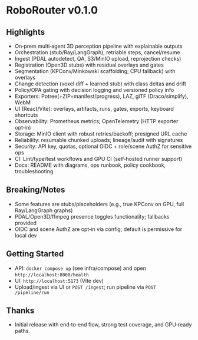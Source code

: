 # RoboRouter v0.1.0

## Highlights
- On‑prem multi‑agent 3D perception pipeline with explainable outputs
- Orchestration (stub/Ray/LangGraph), retriable steps, cancel/resume
- Ingest (PDAL autodetect, QA, S3/MinIO upload, reprojection checks)
- Registration (Open3D stubs) with residual overlays and gates
- Segmentation (KPConv/Minkowski scaffolding; CPU fallback) with overlays
- Change detection (voxel diff + learned stub) with class deltas and drift
- Policy/OPA gating with decision logging and versioned policy info
- Exporters: Potree(+ZIP+manifest/progress), LAZ, glTF (Draco/simplify), WebM
- UI (React/Vite): overlays, artifacts, runs, gates, exports, keyboard shortcuts
- Observability: Prometheus metrics; OpenTelemetry (HTTP exporter opt‑in)
- Storage: MinIO client with robust retries/backoff; presigned URL cache
- Reliability: resumable chunked uploads; lineage/audit with signatures
- Security: API key, quotas, optional OIDC + role/scene AuthZ for sensitive ops
- CI: Lint/type/test workflows and GPU CI (self‑hosted runner support)
- Docs: README with diagrams, ops runbook, policy cookbook, troubleshooting

## Breaking/Notes
- Some features are stubs/placeholders (e.g., true KPConv on GPU, full Ray/LangGraph graphs)
- PDAL/Open3D/ffmpeg presence toggles functionality; fallbacks provided
- OIDC and scene AuthZ are opt‑in via config; default is permissive for local dev

## Getting Started
- API: `docker compose up` (see infra/compose) and open `http://localhost:8000/health`
- UI: `http://localhost:5173` (Vite dev)
- Upload/ingest via UI or `POST /ingest`; run pipeline via `POST /pipeline/run`

## Thanks
- Initial release with end‑to‑end flow, strong test coverage, and GPU‑ready paths.
